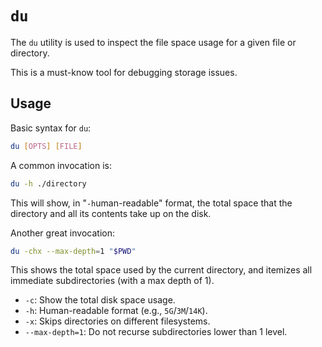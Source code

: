 # `du`

The `du` utility is used to inspect the file space usage for a given file or
directory.  

This is a must-know tool for debugging storage issues.  

## Usage
Basic syntax for `du`:
```bash
du [OPTS] [FILE]
```



A common invocation is:
```bash
du -h ./directory
```
This will show, in "`-h`uman-readable" format, the total space that the directory
and all its contents take up on the disk.  


Another great invocation:
```bash
du -chx --max-depth=1 "$PWD"
```
This shows the total space used by the current directory, and itemizes all
immediate subdirectories (with a max depth of 1).  

- `-c`: Show the total disk space usage.  
- `-h`: Human-readable format (e.g., `5G`/`3M`/`14K`).  
- `-x`: Skips directories on different filesystems.  
- `--max-depth=1`: Do not recurse subdirectories lower than 1 level.  

